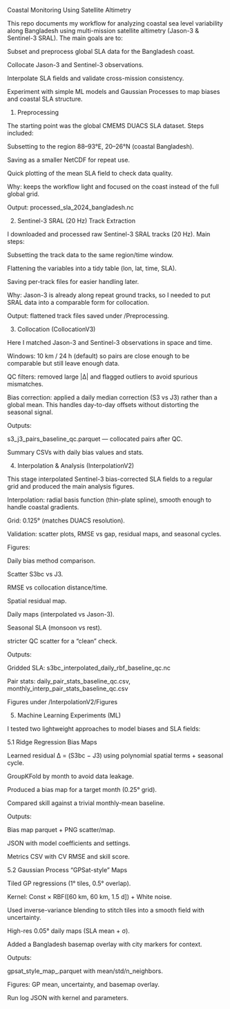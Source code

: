 Coastal Monitoring Using Satellite Altimetry

This repo documents my workflow for analyzing coastal sea level variability along Bangladesh using multi-mission satellite altimetry (Jason-3 & Sentinel-3 SRAL).
The main goals are to:

Subset and preprocess global SLA data for the Bangladesh coast.

Collocate Jason-3 and Sentinel-3 observations.

Interpolate SLA fields and validate cross-mission consistency.

Experiment with simple ML models and Gaussian Processes to map biases and coastal SLA structure.

1. Preprocessing

The starting point was the global CMEMS DUACS SLA dataset.
Steps included:

Subsetting to the region 88–93°E, 20–26°N (coastal Bangladesh).

Saving as a smaller NetCDF for repeat use.

Quick plotting of the mean SLA field to check data quality.

Why: keeps the workflow light and focused on the coast instead of the full global grid.

Output: processed_sla_2024_bangladesh.nc

2. Sentinel-3 SRAL (20 Hz) Track Extraction

I downloaded and processed raw Sentinel-3 SRAL tracks (20 Hz).
Main steps:

Subsetting the track data to the same region/time window.

Flattening the variables into a tidy table (lon, lat, time, SLA).

Saving per-track files for easier handling later.

Why: Jason-3 is already along repeat ground tracks, so I needed to put SRAL data into a comparable form for collocation.

Output: flattened track files saved under /Preprocessing.

3. Collocation (CollocationV3)

Here I matched Jason-3 and Sentinel-3 observations in space and time.

Windows: 10 km / 24 h (default) so pairs are close enough to be comparable but still leave enough data.

QC filters: removed large |Δ| and flagged outliers to avoid spurious mismatches.

Bias correction: applied a daily median correction (S3 vs J3) rather than a global mean. This handles day-to-day offsets without distorting the seasonal signal.

Outputs:

s3_j3_pairs_baseline_qc.parquet — collocated pairs after QC.

Summary CSVs with daily bias values and stats.

4. Interpolation & Analysis (InterpolationV2)

This stage interpolated Sentinel-3 bias-corrected SLA fields to a regular grid and produced the main analysis figures.

Interpolation: radial basis function (thin-plate spline), smooth enough to handle coastal gradients.

Grid: 0.125° (matches DUACS resolution).

Validation: scatter plots, RMSE vs gap, residual maps, and seasonal cycles.

Figures:

Daily bias method comparison.

Scatter S3bc vs J3.

RMSE vs collocation distance/time.

Spatial residual map.

Daily maps (interpolated vs Jason-3).

Seasonal SLA (monsoon vs rest).

stricter QC scatter for a “clean” check.

Outputs:

Gridded SLA: s3bc_interpolated_daily_rbf_baseline_qc.nc

Pair stats: daily_pair_stats_baseline_qc.csv, monthly_interp_pair_stats_baseline_qc.csv

Figures under /InterpolationV2/Figures

5. Machine Learning Experiments (ML)

I tested two lightweight approaches to model biases and SLA fields:

5.1 Ridge Regression Bias Maps

Learned residual Δ = (S3bc − J3) using polynomial spatial terms + seasonal cycle.

GroupKFold by month to avoid data leakage.

Produced a bias map for a target month (0.25° grid).

Compared skill against a trivial monthly-mean baseline.

Outputs:

Bias map parquet + PNG scatter/map.

JSON with model coefficients and settings.

Metrics CSV with CV RMSE and skill score.

5.2 Gaussian Process “GPSat-style” Maps

Tiled GP regressions (1° tiles, 0.5° overlap).

Kernel: Const × RBF([60 km, 60 km, 1.5 d]) + White noise.

Used inverse-variance blending to stitch tiles into a smooth field with uncertainty.

High-res 0.05° daily maps (SLA mean + σ).

Added a Bangladesh basemap overlay with city markers for context.

Outputs:

gpsat_style_map_<date>.parquet with mean/std/n_neighbors.

Figures: GP mean, uncertainty, and basemap overlay.

Run log JSON with kernel and parameters.

